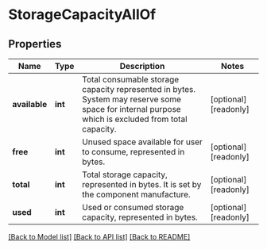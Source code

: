 # StorageCapacityAllOf

## Properties
Name | Type | Description | Notes
------------ | ------------- | ------------- | -------------
**available** | **int** | Total consumable storage capacity represented in bytes. System may reserve some space for internal purpose which is excluded from total capacity.   | [optional] [readonly] 
**free** | **int** | Unused space available for user to consume, represented in bytes.   | [optional] [readonly] 
**total** | **int** | Total storage capacity, represented in bytes. It is set by the component manufacture.   | [optional] [readonly] 
**used** | **int** | Used or consumed storage capacity, represented in bytes.    | [optional] [readonly] 

[[Back to Model list]](../README.md#documentation-for-models) [[Back to API list]](../README.md#documentation-for-api-endpoints) [[Back to README]](../README.md)


